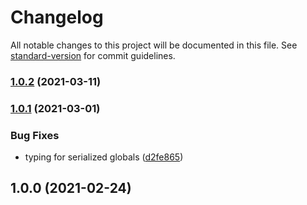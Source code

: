 # Changelog

All notable changes to this project will be documented in this file. See [standard-version](https://github.com/conventional-changelog/standard-version) for commit guidelines.

### [1.0.2](https://github.com/marko-js/fastify/compare/v1.0.1...v1.0.2) (2021-03-11)

### [1.0.1](https://github.com/marko-js/fastify/compare/v1.0.0...v1.0.1) (2021-03-01)


### Bug Fixes

* typing for serialized globals ([d2fe865](https://github.com/marko-js/fastify/commit/d2fe865794ca52466fb00189410fa37e544b5491))

## 1.0.0 (2021-02-24)
